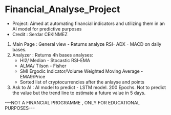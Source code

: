 # Financial_Analyse_Project
- Project: Aimed at automating financial indicators and utilizing them in an AI model for predictive purposes  
- Credit : Serdar CEKINMEZ  

1. Main Page : General view - Returns analyze RSI- ADX - MACD on daily bases.  
2. Analyzer  : Returns 4h bases analyses:  
   - Hl2/ Median - Stocastic RSI-EMA  
   - ALMA/ Tilson - Fisher  
   - SMI Ergodic Indicator/Volume Weighted Moving Average - EMA9/Price  
   - Sorted list of cryptocurrencies after the anlayse and points  
3. Ask to AI : AI model to predict - LSTM model. 200 Epochs. Not to predict the value but the trend line to estimate a future value in 5 days.  

---NOT A FINANCIAL PROGRAMME , ONLY FOR EDUCATIONAL PURPOSES---
